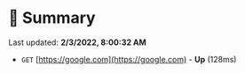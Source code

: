 # 📖 Summary
Last updated: **2/3/2022, 8:00:32 AM**

- `GET` [https://google.com](https://google.com) - **Up** (128ms)
